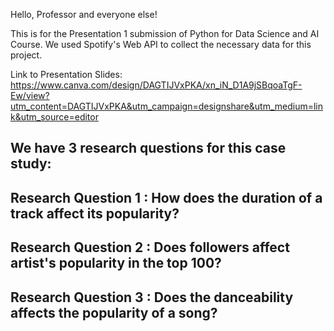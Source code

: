 Hello, Professor and everyone else!

This is for the Presentation 1 submission of Python for Data Science and AI Course.
We used Spotify's Web API to collect the necessary data for this project.

Link to Presentation Slides: https://www.canva.com/design/DAGTIJVxPKA/xn_iN_D1A9jSBqoaTgF-Ew/view?utm_content=DAGTIJVxPKA&utm_campaign=designshare&utm_medium=link&utm_source=editor

We have 3 research questions for this case study: 
-----------------------------------------------------------------------------
Research Question 1 : How does the duration of a track affect its popularity?
-----------------------------------------------------------------------------
Research Question 2 : Does followers affect artist's popularity in the top 100?
-----------------------------------------------------------------------------
Research Question 3 : Does the danceability affects the popularity of a song?
-----------------------------------------------------------------------------
